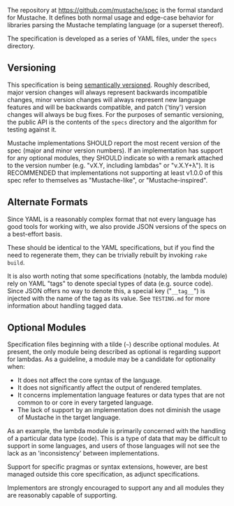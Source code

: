 The repository at https://github.com/mustache/spec is the formal standard for
Mustache.  It defines both normal usage and edge-case behavior for libraries
parsing the Mustache templating language (or a superset thereof).

The specification is developed as a series of YAML files, under the `specs`
directory.

Versioning
----------
This specification is being [semantically versioned](http://semver.org).
Roughly described, major version changes will always represent backwards
incompatible changes, minor version changes will always represent new language
features and will be backwards compatible, and patch ('tiny') version changes
will always be bug fixes.  For the purposes of semantic versioning, the public
API is the contents of the `specs` directory and the algorithm for testing
against it.

Mustache implementations SHOULD report the most recent version of the spec
(major and minor version numbers).  If an implementation has support for any
optional modules, they SHOULD indicate so with a remark attached to the
version number (e.g. "vX.Y, including lambdas" or "v.X.Y+λ").  It is
RECOMMENDED that implementations not supporting at least v1.0.0 of this spec
refer to themselves as "Mustache-like", or "Mustache-inspired".

Alternate Formats
-----------------

Since YAML is a reasonably complex format that not every language has good
tools for working with, we also provide JSON versions of the specs on a
best-effort basis.

These should be identical to the YAML specifications, but if you find the need
to regenerate them, they can be trivially rebuilt by invoking `rake build`.

It is also worth noting that some specifications (notably, the lambda module)
rely on YAML "tags" to denote special types of data (e.g. source code).  Since
JSON offers no way to denote this, a special key ("`__tag__`") is injected
with the name of the tag as its value.  See `TESTING.md` for more information
about handling tagged data.

Optional Modules
----------------

Specification files beginning with a tilde (`~`) describe optional modules.
At present, the only module being described as optional is regarding support
for lambdas.  As a guideline, a module may be a candidate for optionality
when:

  * It does not affect the core syntax of the language.
  * It does not significantly affect the output of rendered templates.
  * It concerns implementation language features or data types that are not
    common to or core in every targeted language.
  * The lack of support by an implementation does not diminish the usage of
    Mustache in the target language.

As an example, the lambda module is primarily concerned with the handling of a
particular data type (code).  This is a type of data that may be difficult to
support in some languages, and users of those languages will not see the lack
as an 'inconsistency' between implementations.

Support for specific pragmas or syntax extensions, however, are best managed
outside this core specification, as adjunct specifications.

Implementors are strongly encouraged to support any and all modules they are
reasonably capable of supporting.
